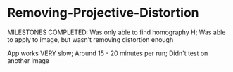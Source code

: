 # Removing-Projective-Distortion


MILESTONES COMPLETED: 
Was only able to find homography H;
Was able to apply to image, but wasn't removing distortion enough


App works VERY slow; Around 15 - 20 minutes per run;
Didn't test on another image


